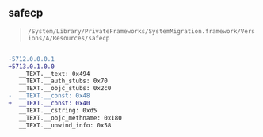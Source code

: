 ## safecp

> `/System/Library/PrivateFrameworks/SystemMigration.framework/Versions/A/Resources/safecp`

```diff

-5712.0.0.0.1
+5713.0.1.0.0
   __TEXT.__text: 0x494
   __TEXT.__auth_stubs: 0x70
   __TEXT.__objc_stubs: 0x2c0
-  __TEXT.__const: 0x48
+  __TEXT.__const: 0x40
   __TEXT.__cstring: 0xd5
   __TEXT.__objc_methname: 0x180
   __TEXT.__unwind_info: 0x58

```
